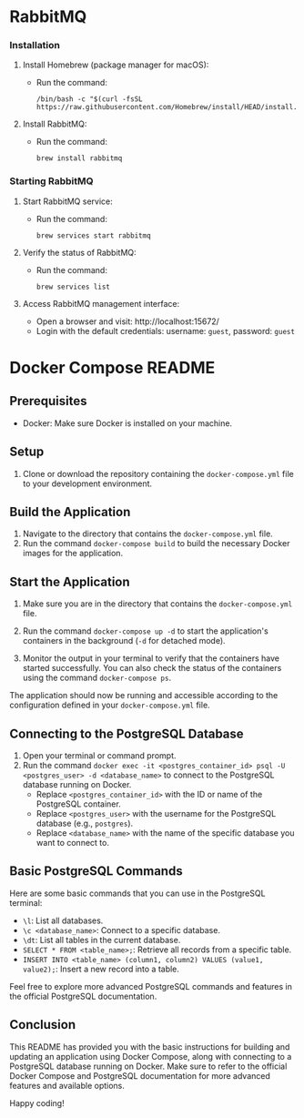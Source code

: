 # RabbitMQ

### Installation

1. Install Homebrew (package manager for macOS):
   - Run the command:
     ```
     /bin/bash -c "$(curl -fsSL https://raw.githubusercontent.com/Homebrew/install/HEAD/install.sh)"
     ```

2. Install RabbitMQ:
   - Run the command:
     ```
     brew install rabbitmq
     ```

### Starting RabbitMQ

1. Start RabbitMQ service:
   - Run the command:
     ```
     brew services start rabbitmq
     ```

2. Verify the status of RabbitMQ:
   - Run the command:
     ```
     brew services list
     ```

3. Access RabbitMQ management interface:
   - Open a browser and visit: http://localhost:15672/
   - Login with the default credentials: username: `guest`, password: `guest`


# Docker Compose README

## Prerequisites
- Docker: Make sure Docker is installed on your machine.

## Setup
1. Clone or download the repository containing the `docker-compose.yml` file to your development environment.

## Build the Application
1. Navigate to the directory that contains the `docker-compose.yml` file.
2. Run the command `docker-compose build` to build the necessary Docker images for the application.

## Start the Application
1. Make sure you are in the directory that contains the `docker-compose.yml` file.
2. Run the command `docker-compose up -d` to start the application's containers in the background (`-d` for detached mode).

3. Monitor the output in your terminal to verify that the containers have started successfully. You can also check the status of the containers using the command `docker-compose ps`.

The application should now be running and accessible according to the configuration defined in your `docker-compose.yml` file.

## Connecting to the PostgreSQL Database
1. Open your terminal or command prompt.
2. Run the command `docker exec -it <postgres_container_id> psql -U <postgres_user> -d <database_name>` to connect to the PostgreSQL database running on Docker.
   - Replace `<postgres_container_id>` with the ID or name of the PostgreSQL container.
   - Replace `<postgres_user>` with the username for the PostgreSQL database (e.g., `postgres`).
   - Replace `<database_name>` with the name of the specific database you want to connect to.

## Basic PostgreSQL Commands
Here are some basic commands that you can use in the PostgreSQL terminal:

- `\l`: List all databases.
- `\c <database_name>`: Connect to a specific database.
- `\dt`: List all tables in the current database.
- `SELECT * FROM <table_name>;`: Retrieve all records from a specific table.
- `INSERT INTO <table_name> (column1, column2) VALUES (value1, value2);`: Insert a new record into a table.

Feel free to explore more advanced PostgreSQL commands and features in the official PostgreSQL documentation.

## Conclusion
This README has provided you with the basic instructions for building and updating an application using Docker Compose, along with connecting to a PostgreSQL database running on Docker. Make sure to refer to the official Docker Compose and PostgreSQL documentation for more advanced features and available options.

Happy coding!
